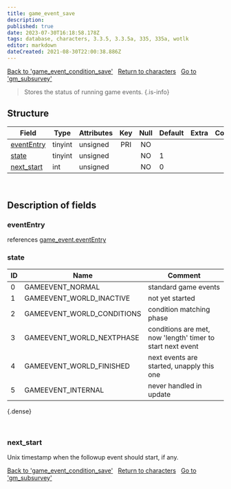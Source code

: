 ```yaml
---
title: game_event_save
description: 
published: true
date: 2023-07-30T16:18:58.178Z
tags: database, characters, 3.3.5, 3.3.5a, 335, 335a, wotlk
editor: markdown
dateCreated: 2021-08-30T22:00:38.886Z
---
```


<a href="https://trinitycore.info/en/database/335/characters/game_event_condition_save" class="mt-5 v-btn v-btn--depressed v-btn--flat v-btn--outlined theme--light v-size--default darkblue--text text--lighten-3"><span class="v-btn__content"><i aria-hidden="true" class="v-icon notranslate v-icon--left mdi mdi-arrow-left theme--light"></i><span>Back to 'game_event_condition_save'</span></span></a>&nbsp;&nbsp;&nbsp;<a href="https://trinitycore.info/en/database/335/characters/home" class="mt-5 v-btn v-btn--depressed v-btn--flat v-btn--outlined theme--light v-size--default darkblue--text text--lighten-3"><span class="v-btn__content"><i aria-hidden="true" class="v-icon notranslate v-icon--left mdi mdi-home-outline theme--light"></i><span>Return to characters</span></span></a>&nbsp;&nbsp;&nbsp;<a href="https://trinitycore.info/en/database/335/characters/gm_subsurvey" class="mt-5 v-btn v-btn--depressed v-btn--flat v-btn--outlined theme--light v-size--default darkblue--text text--lighten-3"><span class="v-btn__content"><span>Go to 'gm_subsurvey'</span><i aria-hidden="true" class="v-icon notranslate v-icon--right mdi mdi-arrow-right theme--light"></i></span></a>

> Stores the status of running game events.
{.is-info}


## Structure

| Field | Type | Attributes | Key | Null | Default | Extra | Comment |
| --- | --- | --- | :---: | :---: | --- | --- | --- |
| [eventEntry](#evententry) | tinyint | unsigned | PRI | NO |  |  |  |
| [state](#state) | tinyint | unsigned |  | NO | 1 |  |  |
| [next_start](#next_start) | int | unsigned |  | NO | 0 |  |  |
&nbsp;
## Description of fields

### eventEntry
references [game_event.eventEntry](../world/game_event#evententry)
&nbsp;

### state
| ID | Name | Comment |
|----|------|---------|
| 0 | GAMEEVENT_NORMAL | standard game events |
| 1 | GAMEEVENT_WORLD_INACTIVE | not yet started |
| 2 | GAMEEVENT_WORLD_CONDITIONS | condition matching phase |
| 3 | GAMEEVENT_WORLD_NEXTPHASE | conditions are met, now 'length' timer to start next event |
| 4 | GAMEEVENT_WORLD_FINISHED | next events are started, unapply this one |
| 5 | GAMEEVENT_INTERNAL | never handled in update |
{.dense}

&nbsp;

### next_start
Unix timestamp when the followup event should start, if any. 
&nbsp;

<a href="https://trinitycore.info/en/database/335/characters/game_event_condition_save" class="mt-5 v-btn v-btn--depressed v-btn--flat v-btn--outlined theme--light v-size--default darkblue--text text--lighten-3"><span class="v-btn__content"><i aria-hidden="true" class="v-icon notranslate v-icon--left mdi mdi-arrow-left theme--light"></i><span>Back to 'game_event_condition_save'</span></span></a>&nbsp;&nbsp;&nbsp;<a href="https://trinitycore.info/en/database/335/characters/home" class="mt-5 v-btn v-btn--depressed v-btn--flat v-btn--outlined theme--light v-size--default darkblue--text text--lighten-3"><span class="v-btn__content"><i aria-hidden="true" class="v-icon notranslate v-icon--left mdi mdi-home-outline theme--light"></i><span>Return to characters</span></span></a>&nbsp;&nbsp;&nbsp;<a href="https://trinitycore.info/en/database/335/characters/gm_subsurvey" class="mt-5 v-btn v-btn--depressed v-btn--flat v-btn--outlined theme--light v-size--default darkblue--text text--lighten-3"><span class="v-btn__content"><span>Go to 'gm_subsurvey'</span><i aria-hidden="true" class="v-icon notranslate v-icon--right mdi mdi-arrow-right theme--light"></i></span></a>
